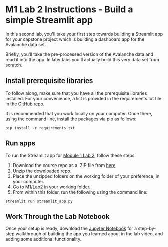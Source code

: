 # M1 Lab 2 Instructions - Build a simple Streamlit app

In this second lab, you'll take your first step towards building a Streamlit app for your capstone project which is building a dashboard app for the Avalanche data set.

Briefly, you'll take the pre-processed version of the Avalanche data and read it into the app. In later labs you'll actually build this very data set from scratch.


## Install prerequisite libraries
To follow along, make sure that you have all the prerequisite libraries installed. For your convenience, a list is provided in the requirements.txt file in the [GitHub repo](https://github.com/https-deeplearning-ai/rapid-prototyping-of-genai-apps-with-streamlit/tree/master/M1/Lab2).

It is recommended that you work locally on your computer. Once there, using the command line, install the packages via pip as follows:
```
pip install -r requirements.txt
```

## Run apps

To run the Streamlit app for [Module 1 Lab 2](https://github.com/https-deeplearning-ai/rapid-prototyping-of-genai-apps-with-streamlit/tree/master/M1/Lab2), follow these steps:
1. Download the course repo as a .ZIP file from [here](https://github.com/https-deeplearning-ai/rapid-prototyping-of-genai-apps-with-streamlit/tree/master).
2. Unzip the downloaded repo.
3. Place the unzipped folders on the working folder of your preference, in your computer.
4. Go to M1/Lab2 in your working folder.
5. From within this folder, run the following using the command line:
```
streamlit run streamlit_app.py
```
## Work Through the Lab Notebook
Once your setup is ready, download the [Jupyter Notebook](https://github.com/https-deeplearning-ai/rapid-prototyping-of-genai-apps-with-streamlit/blob/master/M1/Lab2/README.md#:~:text=.DS_Store-,M1_Lab2,-.ipynb) for a step-by-step walkthrough of building the app you learned about in the lab video, and adding some additional functionality. 
